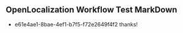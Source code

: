 ## OpenLocalization Workflow Test MarkDown
* e61e4ae1-8bae-4ef1-b7f5-f72e2649f4f2 thanks!

<!--HONumber=Oct16_HO3-->


